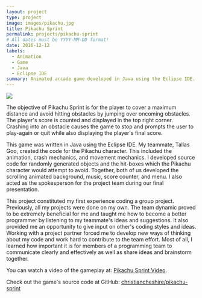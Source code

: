 ```yaml
---
layout: project
type: project
image: images/pikachu.jpg
title: Pikachu Sprint
permalink: projects/pikachu-sprint
# All dates must be YYYY-MM-DD format!
date: 2016-12-12
labels:
  - Animation
  - Game
  - Java
  - Eclipse IDE
summary: Animated arcade game developed in Java using the Eclipse IDE. Final project for my introductory Computer Science course at University of Hawaii - Manoa.
---
```


<div class="ui small rounded images">
  <img class="ui image" src="../images/pikachu.png ">
</div>

The objective of Pikachu Sprint is for the player to cover a maximum distance and avoid hitting obstacles by jumping over oncoming obstacles. The player's score is counted and displayed in the top right corner. Crashing into an obstacle causes the game to stop and prompts the user to play-again or quit while also displaying the player's final score. 

This game was written in Java using the Eclipse IDE. My teammate, Tallas Goo, created the code for the Pikachu character. This included the animation, crash mechanics, and movement mechanics. I developed source code for randomly generated objects and the hit-boxes which the Pikachu character would attempt to avoid. Together, both of us developed the scrolling animated background, music, score counter, and menu. I also acted as the spokesperson for the project team during our final presentation. 

This project constituted my first experience coding a group project. Previously, all my projects were done on my own. The team dynamic proved to be extremely beneficial for me and taught me how to become a better programmer by listening to my teammate's ideas and suggestions. It also provided me an opportunity to give input on other's coding styles and ideas. Working with a project partner forced me to develop new ways of thinking about my code and work hard to contribute to the team effort. Most of all, I learned how important it is for members of a programming team to communicate clearly and effectively as well as share ideas and brainstorm together.

You can watch a video of the gameplay at: [Pikachu Sprint Video](https://www.youtube.com/watch?v=cxXJ3wstaiM).

Check out the game's source code at GitHub: <a href="https://github.com/christiancheshire/pikachu-sprint"><i class="large github icon"></i>christiancheshire/pikachu-sprint</a>



